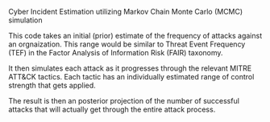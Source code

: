 Cyber Incident Estimation utilizing Markov Chain Monte Carlo (MCMC) simulation

This code takes an initial (prior) estimate of the frequency of attacks against an orgnaization. This range would be similar to Threat Event Frequency (TEF) in the Factor Analysis of Information Risk (FAIR) taxonomy.

It then simulates each attack as it progresses through the relevant MITRE ATT&CK tactics. Each tactic has an individually estimated range of control strength that gets applied.

The result is then an posterior projection of the number of successful attacks that will actually get through the entire attack process.
